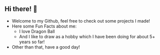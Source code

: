 ## Hi there! 👋

- Welcome to my Github, feel free to check out some projects I made!
- Here some Fun Facts about me:
  - I love Dragon Ball
  - And I like to draw as a hobby which I have been doing for about 5+ years so far!
- Other than that, have a good day! 

<!--
**StevenFireRose777/StevenFireRose777** is a ✨ _special_ ✨ repository because its `README.md` (this file) appears on your GitHub profile.

Here are some ideas to get you started:

- 🔭 I’m currently working on ...
- 🌱 I’m currently learning ...
- 👯 I’m looking to collaborate on ...
- 🤔 I’m looking for help with ...
- 💬 Ask me about ...
- 📫 How to reach me: ...
- 😄 Pronouns: ...
- ⚡ Fun fact: ...
-->
